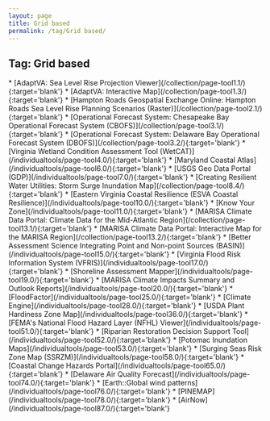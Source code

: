 ```yaml
---
layout: page
title: Grid based
permalink: /tag/Grid based/
---
```

<h2>Tag: Grid based</h2>
* [AdaptVA: Sea Level Rise Projection Viewer](/collection/page-tool1.1/){:target='blank'}
* [AdaptVA: Interactive Map](/collection/page-tool1.3/){:target='blank'}
* [Hampton Roads Geospatial Exchange Online: Hampton Roads Sea Level Rise Planning Scenarios (Raster)](/collection/page-tool2.1/){:target='blank'}
* [Operational Forecast System: Chesapeake Bay Operational Forecast System (CBOFS)](/collection/page-tool3.1/){:target='blank'}
* [Operational Forecast System: Delaware Bay Operational Forecast System (DBOFS)](/collection/page-tool3.2/){:target='blank'}
* [Virginia Wetland Condition Assessment Tool (WetCAT)](/individualtools/page-tool4.0/){:target='blank'}
* [Maryland Coastal Atlas](/individualtools/page-tool6.0/){:target='blank'}
* [USGS Geo Data Portal (GDP)](/individualtools/page-tool7.0/){:target='blank'}
* [Creating Resilient Water Utilities: Storm Surge Inundation Map](/collection/page-tool8.4/){:target='blank'}
* [Eastern Virginia Coastal Resilience (ESVA Coastal Resilience)](/individualtools/page-tool10.0/){:target='blank'}
* [Know Your Zone](/individualtools/page-tool11.0/){:target='blank'}
* [MARISA Climate Data Portal: Climate Data for the Mid-Atlantic Region](/collection/page-tool13.1/){:target='blank'}
* [MARISA Climate Data Portal: Interactive Map for the MARISA Region](/collection/page-tool13.2/){:target='blank'}
* [Better Assessment Science Integrating Point and Non-point Sources (BASIN)](/individualtools/page-tool15.0/){:target='blank'}
* [Virginia Flood Risk Information System (VFRIS)](/individualtools/page-tool17.0/){:target='blank'}
* [Shoreline Assessment Mapper](/individualtools/page-tool19.0/){:target='blank'}
* [MARISA Climate Impacts Summary and Outlook Reports](/individualtools/page-tool20.0/){:target='blank'}
* [FloodFactor](/individualtools/page-tool25.0/){:target='blank'}
* [Climate Engine](/individualtools/page-tool28.0/){:target='blank'}
* [USDA Plant Hardiness Zone Map](/individualtools/page-tool36.0/){:target='blank'}
* [FEMA's National Flood Hazard Layer (NFHL) Viewer](/individualtools/page-tool51.0/){:target='blank'}
* [Riparian Restoration Decision Support Tool](/individualtools/page-tool52.0/){:target='blank'}
* [Potomac Inundation Maps](/individualtools/page-tool53.0/){:target='blank'}
* [Surging Seas Risk Zone Map (SSRZM)](/individualtools/page-tool58.0/){:target='blank'}
* [Coastal Change Hazards Portal](/individualtools/page-tool65.0/){:target='blank'}
* [Delaware Air Quality Forecast](/individualtools/page-tool74.0/){:target='blank'}
* [Earth::Global wind patterns](/individualtools/page-tool76.0/){:target='blank'}
* [PINEMAP](/individualtools/page-tool78.0/){:target='blank'}
* [AirNow](/individualtools/page-tool87.0/){:target='blank'}
